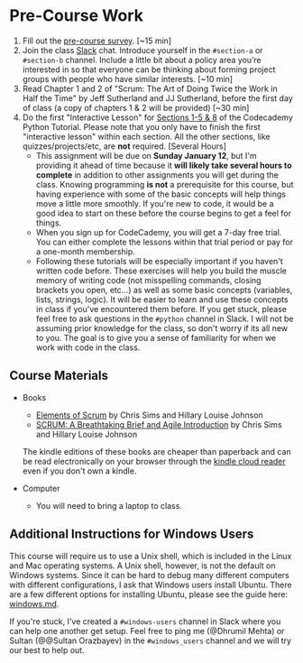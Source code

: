 # Pre-Course Work

1. Fill out the [pre-course survey](https://forms.gle/n3QzLDYS2UTHBAmN7). [~15 min]
2. Join the class [Slack](https://code4policy2020.slack.com/join/signup) chat. Introduce yourself in the `#section-a` or `#section-b` channel. Include a little bit about a policy area you’re interested in so that everyone can be thinking about forming project groups with people who have similar interests. [~10 min]
3. Read Chapter 1 and 2 of "Scrum: The Art of Doing Twice the Work in Half the Time" by Jeff Sutherland and JJ Sutherland, before the first day of class (a copy of chapters 1 & 2 will be provided) [~30 min]
4. Do the first "Interactive Lesson" for [Sections 1-5 & 8](https://www.codecademy.com/learn/learn-python-3) of the Codecademy Python Tutorial. Please note that you only have to finish the first "interactive lesson" within each section. All the other sections, like quizzes/projects/etc, are **not** required. [Several Hours]
	- This assignment will be due on **Sunday January 12**, but I'm providing it ahead of time because it **will likely take several hours to complete** in addition to other assignments you will get during the class. Knowing programming **is not** a prerequisite for this course, but having experience with some of the basic concepts will help things move a little more smoothly. If you're new to code, it would be a good idea to start on these before the course begins to get a feel for things.
	- When you sign up for CodeCademy, you will get a 7-day free trial. You can either complete the lessons within that trial period or pay for a one-month membership.
	- Following these tutorials will be especially important if you haven't written code before. These exercises will help you build the muscle memory of writing code (not misspelling commands, closing brackets you open, etc...) as well as some basic concepts (variables, lists, strings, logic). It will be easier to learn and use these concepts in class if you've encountered them before. If you get stuck, please feel free to ask questions in the `#python` channel in Slack. I will not be assuming prior knowledge for the class, so don't worry if its all new to you. The goal is to give you a sense of familiarity for when we work with code in the class.

## Course Materials


* Books
	* [Elements of Scrum](https://www.amazon.com/gp/product/B004O0U74Q/ref=oh_aui_d_detailpage_o00_?ie=UTF8&psc=1) by Chris Sims and Hillary Louise Johnson 
	* [SCRUM: A Breathtaking Brief and Agile Introduction](https://www.amazon.com/Scrum-Breathtakingly-Brief-Agile-Introduction/dp/193796504X) by Chris Sims and Hillary Louise Johnson

	The kindle editions of these books are cheaper than paperback and can be read electronically on your browser through the [kindle cloud reader](https://read.amazon.com/) even if you don't own a kindle.
	
* Computer
	* You will need to bring a laptop to class.

## Additional Instructions for Windows Users

This course will require us to use a Unix shell, which is included in the Linux and Mac operating systems. A Unix shell, however, is not the default on Windows systems. Since it can be hard to debug many different computers with different configurations, I ask that Windows users install Ubuntu. There are a few different options for installing Ubuntu, please see the guide here: [windows.md](windows.md). 

If you're stuck, I've created a `#windows-users` channel in Slack where you can help one another get setup. Feel free to ping me (@Dhrumil Mehta) or Sultan (@@Sultan Orazbayev) in the `#windows_users` channel and we will try our best to help out.
